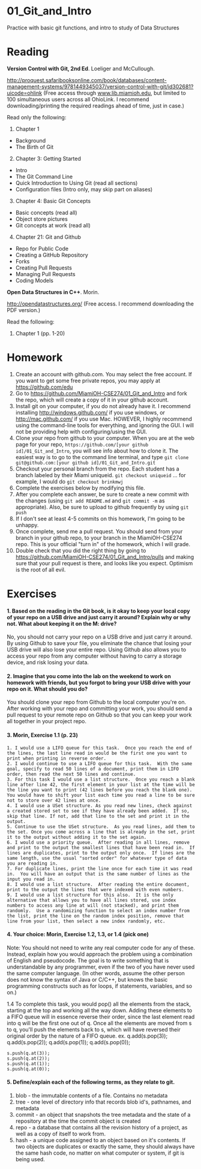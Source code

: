 01_Git_and_Intro
================

Practice with basic git functions, and intro to study of Data Structures

Reading
=======

**Version Control with Git, 2nd Ed**. Loeliger and McCullough. 

http://proquest.safaribooksonline.com/book/databases/content-management-systems/9781449345037/version-control-with-git/id302681?uicode=ohlink (Free access through www.lib.miamioh.edu, but limited to 100 simultaneous users across all OhioLink. I recommend downloading/printing the required readings ahead of time, just in case.)

Read only the following:

1. Chapter 1
  * Background
  * The Birth of Git
2. Chapter 3: Getting Started
  * Intro
  * The Git Command Line
  * Quick Introduction to Using Git (read all sections)
  * Configuration files (Intro only, may skip part on aliases)
3. Chapter 4: Basic Git Concepts
  * Basic concepts (read all)
  * Object store pictures
  * Git concepts at work (read all)
4. Chapter 21: Git and Github
  * Repo for Public Code
  * Creating a GitHub Repository
  * Forks
  * Creating Pull Requests
  * Managing Pull Requests
  * Coding Models

**Open Data Structures in C++**. Morin. 

http://opendatastructures.org/ (Free access. I recommend downloading the PDF version.)

Read the following:

1. Chapter 1 (pp. 1-20)

Homework
========

1. Create an account with github.com. You may select the free account. If you want to get some free private repos, you may apply at https://github.com/edu
2. Go to https://github.com/MiamiOH-CSE274/01_Git_and_Intro and fork the repo, which will create a copy of it in your github account.
3. Install git on your computer, if you do not already have it. I recommend installing http://windows.github.com/ if you use windows, or http://mac.github.com/ if you use Mac. HOWEVER, I highly recommend using the command-line tools for everything, and ignoring the GUI. I will not be providing help with configuring/using the GUI.
4. Clone your repo from github to your computer. When you are at the web page for your repo, `https://github.com/[your github id]/01_Git_and_Intro`, you will see info about how to clone it. The easiest way is to go to the command line terminal, and type `git clone git@github.com:[your github id]/01_Git_and_Intro.git`
5. Checkout your personal branch from the repo. Each student has a branch labeled by their Miami uniqueid. `git checkout uniqueid` ... for example, I would do `git checkout brinkmwj`
6. Complete the exercises below by modifying this file.
7. After you complete each answer, be sure to create a new commit with the changes (using `git add README.md` and `git commit -m` as appropriate). Also, be sure to upload to github frequently by using `git push`
8. If I don't see at least 4-5 commits on this homework, I'm going to be unhappy.
9. Once complete, send me a pull request. You should send from your branch in your github repo, to your branch in the MiamiOH-CSE274 repo. This is your official "turn in" of the homework, which I will grade.
10. Double check that you did the right thing by going to https://github.com/MiamiOH-CSE274/01_Git_and_Intro/pulls and making sure that your pull request is there, and looks like you expect. Optimism is the root of all evil.

Exercises
=========

#### 1. Based on the reading in the Git book, is it okay to keep your local copy of your repo on a USB drive and just carry it around? Explain why or why not. What about keeping it on the M: drive?

No, you should not carry your repo on a USB drive and just carry it around.  By using Github to save your file, you eliminate the chance that losing your USB drive will also lose your entire repo.  Using Github also allows you to access your repo from any computer without having to carry a storage device, and risk losing your data.

#### 2. Imagine that you come into the lab on the weekend to work on homework with friends, but you forgot to bring your USB drive with your repo on it. What should you do?

You should clone your repo from Github to the local computer you're on. After working with your repo and committing your work, you should send a pull request to your remote repo on Github so that you can keep your work all together in your project repo.

#### 3. Morin, Exercise 1.1 (p. 23)

	1. I would use a LIFO queue for this task.  Once you reach the end of the lines, the last line read in would be the first one you want to print when printing in reverse order.
	2. I would continue to use a LIFO queue for this task.  With the same goal, specify to read 50 lines of a document, print them in LIFO order, then read the next 50 lines and continue.
	3. For this task I would use a list structure.  Once you reach a blank line after line 42, the first element in your list at the time will be the line you want to print (42 lines before you reach the blank one).  You would have to shift your list each time you read a line to be sure not to store over 42 lines at once.
	4. I would use a USet structure. As you read new lines, check against a created stored set to see if they have already been added.  If so, skip that line. If not, add that line to the set and print it in the output.
	5. Continue to use the USet structure.  As you read lines, add them to the set. Once you come across a line that is already in the set, print it to the output without adding it to the set again.
	6. I would use a priority queue.  After reading in all lines, remove and print to the output the smallest lines that have been read in.  If lines are duplicates, print to the output only once.  If lines are the same length, use the usual "sorted order" for whatever type of data you are reading in.
	7. For duplicate lines, print the line once for each time it was read in.  You will have an output that is the same number of lines as the input you read in.
	8. I would use a list structure.  After reading the entire document, print to the output the lines that were indexed with even numbers.
	9. I would use a list structure for this also.  It is the only alternative that allows you to have all lines stored, use index numbers to access any line at will (not stacked), and print them randomly.  Use a randomizing function to select an index number from the list, print the line on the random index position, remove that line from your list, then select a new index randomly, etc. 

#### 4. Your choice: Morin, Exercise 1.2, 1.3, or 1.4 (pick one)

Note: You should not need to write any real computer code for any of these. Instead, explain how you would approach the problem using a combination of English and pseudocode. The goal is to write something that is understandable by any programmer, even if the two of you have never used the same computer language. (In other words, assume the other person does not know the syntax of Java or C/C++, but knows the basic programming constructs such as for loops, if statements, variables, and so on.)

1.4
	To complete this task, you would pop() all the elements from the stack, starting at the top and working all the way down.  Adding these elements to a FIFO queue will in essence reverse their order, since the last element read into q will be the first one out of q.  Once all the elements are moved from s to q, you'll push the elements back to s, which will have reversed their original order by the nature of a FIFO queue.
ex. 	q.add(s.pop(3));
	q.add(s.pop(2));
	q.add(s.pop(1));
	q.add(s.pop(0));

	s.push(q.at(3));
	s.push(q.at(2));
	s.push(q.at(1));
	s.push(q.at(0));

#### 5. Define/explain each of the following terms, as they relate to git.

1. blob - the immutable contents of a file. Contains no metadata
2. tree - one level of directory info that records blob id's, pathnames, and metadata
3. commit - an object that snapshots the tree metadata and the state of a repository at the time the commit object is created
4. repo - a database that contains all the revision history of a project, as well as a copy of itself to work from.
5. hash - a unique code assigned to an object based on it's contents.  If two objects are duplicates or exactly the same, they should always have the same hash code, no matter on what computer or system, if git is being used.
